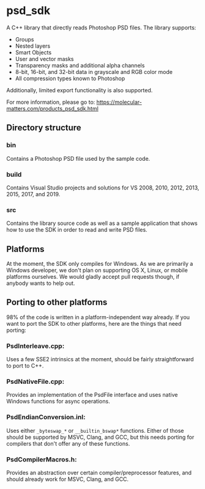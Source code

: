 # psd_sdk
A C++ library that directly reads Photoshop PSD files. The library supports:
* Groups
* Nested layers
* Smart Objects
* User and vector masks
* Transparency masks and additional alpha channels
* 8-bit, 16-bit, and 32-bit data in grayscale and RGB color mode
* All compression types known to Photoshop

Additionally, limited export functionality is also supported.

For more information, please go to: https://molecular-matters.com/products_psd_sdk.html

## Directory structure
### bin
Contains a Photoshop PSD file used by the sample code.

### build
Contains Visual Studio projects and solutions for VS 2008, 2010, 2012, 2013, 2015, 2017, and 2019.

### src
Contains the library source code as well as a sample application that shows how to use the SDK in order to read and write PSD files.

## Platforms

At the moment, the SDK only compiles for Windows. As we are primarily a Windows developer, we don't plan on supporting OS X, Linux, or mobile platforms ourselves. We would gladly accept pull requests though, if anybody wants to help out.

## Porting to other platforms

98% of the code is written in a platform-independent way already. If you want to port the SDK to other platforms, here are the things that need porting:

### PsdInterleave.cpp:
Uses a few SSE2 intrinsics at the moment, should be fairly straightforward to port to C++.

### PsdNativeFile.cpp:
Provides an implementation of the PsdFile interface and uses native Windows functions for async operations.

### PsdEndianConversion.inl:
Uses either `_byteswap_*` or `__builtin_bswap*` functions. Either of those should be supported by MSVC, Clang, and GCC, but this needs porting for compilers that don't offer any of these functions.

### PsdCompilerMacros.h:
Provides an abstraction over certain compiler/preprocessor features, and should already work for MSVC, Clang, and GCC.
